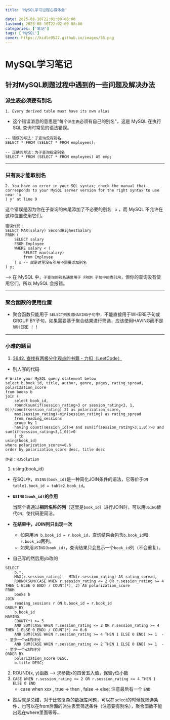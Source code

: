 ```yaml
---
title: 'MySQL学习过程心得体会'

date: 2025-08-10T22:01:00-08:00
lastmod: 2025-08-10T22:02:00-08:00
categories: ['笔记']
tags: ['MySQL']
cover: https://kidle9527.github.io/images/55.png
---
```


# MySQL学习笔记

## 针对MySQL刷题过程中遇到的一些问题及解决办法

### 派生表必须要有别名

```
1. Every derived table must have its own alias
```

* 这个错误消息的意思是"每个``派生表``必须有自己的别名"，这是 MySQL 在执行 SQL 查询时常见的语法错误。

```
-- 错误的写法：子查询没有别名
SELECT * FROM (SELECT * FROM employees);

-- 正确的写法：为子查询指定别名
SELECT * FROM (SELECT * FROM employees) AS emp;
```

***



### 只有`表`才能取别名

```
2. You have an error in your SQL syntax; check the manual that corresponds to your MySQL server version for the right syntax to use near 'x
) y' at line 9
```

这个错误是因为你在子查询的末尾添加了不必要的别名 ` x` ，而 MySQL 不允许在这种位置使用它们。

```
错误代码：
SELECT MAX(salary) SecondHighestSalary
FROM (
    SELECT salary
    FROM Employee
    WHERE salary < (
        SELECT max(salary)
        from Employee  
    ) x -- 就是这里没有引用不需要添加别名
) y;
```



--> 在 MySQL 中，` 子查询的别名通常用于 FROM 子句中的表引用 `，但你的查询没有使用它们，所以 MySQL 会报错。

---



### 聚合函数的使用位置

* 聚合函数只能用于 ` SELECT列表或HAVING子句 `中，不能直接用于WHERE子句或GROUP BY子句。如果需要基于聚合结果进行筛选，应该使用HAVING而不是WHERE ！！

---



### 小难的题目

1. [3642. 查找有两极分化观点的书籍 - 力扣（LeetCode）](https://leetcode.cn/problems/find-books-with-polarized-opinions/description/)

* 别人写的代码

```
# Write your MySQL query statement below
select b.book_id, title, author, genre, pages, rating_spread, polarization_score
from books b
join (
    select book_id, 
    round(sum(if(session_rating>3 or session_rating<3, 1, 0))/count(session_rating),2) as polarization_score, 
    max(session_rating)-min(session_rating) as rating_spread
    from reading_sessions
    group by 1
    having count(session_id)>4 and sum(if(session_rating>3,1,0))>0 and sum(if(session_rating<3,1,0))>0
    ) tb
using(book_id)
where polarization_score>=0.6
order by polarization_score desc, title desc

作者：RJSolution
```

1. using(book_id)

* 在SQL中，`USING(book_id)`是一种简化JOIN条件的语法，它等价于`ON table1.book_id = table2.book_id`。

* **`USING(book_id)`的作用**

  当两个表通过**相同名称的列**（这里是`book_id`）进行JOIN时，可以用`USING`替代`ON`，使代码更简洁。

* **在结果中，JOIN列只出现一次**

  - 如果用`ON b.book_id = r.book_id`，查询结果会包含`b.book_id`和`r.book_id`两列。
  - 如果用`USING(book_id)`，查询结果只会显示一个`book_id`列（不会重复）。

* 自己写的然后用yb改的

```
SELECT 
    b.*,
    MAX(r.session_rating) - MIN(r.session_rating) AS rating_spread,
    ROUND(SUM(CASE WHEN r.session_rating <= 2 OR r.session_rating >= 4 THEN 1 ELSE 0 END) / COUNT(*), 2) AS polarization_score
FROM 
    books b
JOIN 
    reading_sessions r ON b.book_id = r.book_id
GROUP BY 
    b.book_id
HAVING 
    COUNT(*) >= 5 
    AND SUM(CASE WHEN r.session_rating <= 2 OR r.session_rating >= 4 THEN 1 ELSE 0 END) / COUNT(*) >= 0.6
    AND SUM(CASE WHEN r.session_rating >= 4 THEN 1 ELSE 0 END) >= 1  -- 至少一个≥4的评分
    AND SUM(CASE WHEN r.session_rating <= 2 THEN 1 ELSE 0 END) >= 1  -- 至少一个≤2的评分
ORDER BY 
    polarization_score DESC, 
    b.title DESC;
```

2. ROUND(x, y)函数 --> 求参数x的四舍五入值，保留y位小数
3. `CASE WHEN r.session_rating <= 2 OR r.session_rating >= 4 THEN 1 ELSE 0 END`
   * case when xxx , true -> then , false -> else; 注意最后有一个 `END`

* 然后就是总结，对于比较复杂的数据库问题，可以在select的时候就筛选条件，也可以在from后面的派生表里筛选条件（注意要有别名），聚合函数不能出现在where里面等等...
